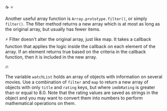 :coffee: :star:

Another useful array function is `Array.prototype.filter()`, or simply `filter()`. The filter method returns a new array which is at most as long as the original array, but usually has fewer items.

:zap: Filter doesn't alter the original array, just like map. It takes a callback function that applies the logic inside the callback on each element of the array. If an element returns true based on the criteria in the callback function, then it is included in the new array.

:fire:

The variable `watchList` holds an array of objects with information on several movies. Use a combination of `filter` and `map` to return a new array of objects with only `title` and `rating` keys, but where `imdbRating` is greater than or equal to 8.0. Note that the rating values are saved as strings in the object and you may want to convert them into numbers to perform mathematical operations on them.
